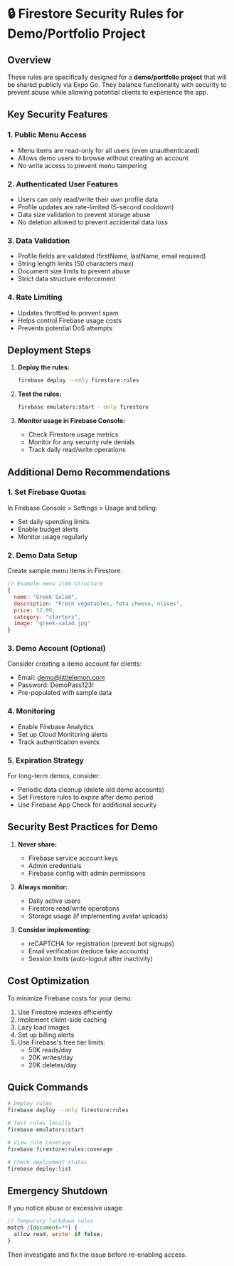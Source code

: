 # 🔒 Firestore Security Rules for Demo/Portfolio Project

## Overview
These rules are specifically designed for a **demo/portfolio project** that will be shared publicly via Expo Go. They balance functionality with security to prevent abuse while allowing potential clients to experience the app.

## Key Security Features

### 1. **Public Menu Access**
- Menu items are read-only for all users (even unauthenticated)
- Allows demo users to browse without creating an account
- No write access to prevent menu tampering

### 2. **Authenticated User Features**
- Users can only read/write their own profile data
- Profile updates are rate-limited (5-second cooldown)
- Data size validation to prevent storage abuse
- No deletion allowed to prevent accidental data loss

### 3. **Data Validation**
- Profile fields are validated (firstName, lastName, email required)
- String length limits (50 characters max)
- Document size limits to prevent abuse
- Strict data structure enforcement

### 4. **Rate Limiting**
- Updates throttled to prevent spam
- Helps control Firebase usage costs
- Prevents potential DoS attempts

## Deployment Steps

1. **Deploy the rules:**
   ```bash
   firebase deploy --only firestore:rules
   ```

2. **Test the rules:**
   ```bash
   firebase emulators:start --only firestore
   ```

3. **Monitor usage in Firebase Console:**
   - Check Firestore usage metrics
   - Monitor for any security rule denials
   - Track daily read/write operations

## Additional Demo Recommendations

### 1. **Set Firebase Quotas**
In Firebase Console > Settings > Usage and billing:
- Set daily spending limits
- Enable budget alerts
- Monitor usage regularly

### 2. **Demo Data Setup**
Create sample menu items in Firestore:
```javascript
// Example menu item structure
{
  name: "Greek Salad",
  description: "Fresh vegetables, feta cheese, olives",
  price: 12.99,
  category: "starters",
  image: "greek-salad.jpg"
}
```

### 3. **Demo Account (Optional)**
Consider creating a demo account for clients:
- Email: demo@littlelemon.com
- Password: DemoPass123!
- Pre-populated with sample data

### 4. **Monitoring**
- Enable Firebase Analytics
- Set up Cloud Monitoring alerts
- Track authentication events

### 5. **Expiration Strategy**
For long-term demos, consider:
- Periodic data cleanup (delete old demo accounts)
- Set Firestore rules to expire after demo period
- Use Firebase App Check for additional security

## Security Best Practices for Demo

1. **Never share:**
   - Firebase service account keys
   - Admin credentials
   - Firebase config with admin permissions

2. **Always monitor:**
   - Daily active users
   - Firestore read/write operations
   - Storage usage (if implementing avatar uploads)

3. **Consider implementing:**
   - reCAPTCHA for registration (prevent bot signups)
   - Email verification (reduce fake accounts)
   - Session limits (auto-logout after inactivity)

## Cost Optimization

To minimize Firebase costs for your demo:
1. Use Firestore indexes efficiently
2. Implement client-side caching
3. Lazy load images
4. Set up billing alerts
5. Use Firebase's free tier limits:
   - 50K reads/day
   - 20K writes/day
   - 20K deletes/day

## Quick Commands

```bash
# Deploy rules
firebase deploy --only firestore:rules

# Test rules locally
firebase emulators:start

# View rule coverage
firebase firestore:rules:coverage

# Check deployment status
firebase deploy:list
```

## Emergency Shutdown

If you notice abuse or excessive usage:
```javascript
// Temporary lockdown rules
match /{document=**} {
  allow read, write: if false;
}
```

Then investigate and fix the issue before re-enabling access.

